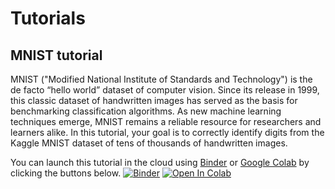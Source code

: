 # Tutorials

## MNIST tutorial

MNIST ("Modified National Institute of Standards and Technology") is the de facto “hello world” dataset of computer vision. Since its release in 1999, this classic dataset of handwritten images has served as the basis for benchmarking classification algorithms. As new machine learning techniques emerge, MNIST remains a reliable resource for researchers and learners alike.
In this tutorial, your goal is to correctly identify digits from the Kaggle MNIST dataset of tens of thousands of handwritten images.

You can launch this tutorial in the cloud using [Binder](https://mybinder.org/) or [Google Colab](https://colab.research.google.com/notebooks/welcome.ipynb) by clicking the buttons below.
[![Binder](https://mybinder.org/badge_logo.svg)](https://mybinder.org/v2/gh/kaust-vislab/pytorch-tutorials/master?filepath=notebooks%2Fmnist-tutorial.ipynb)
[![Open In Colab](https://colab.research.google.com/assets/colab-badge.svg)](https://github/kaust-vislab/pytorch-tutorials/blob/master/notebooks/mnist-tutorial.ipynb)

